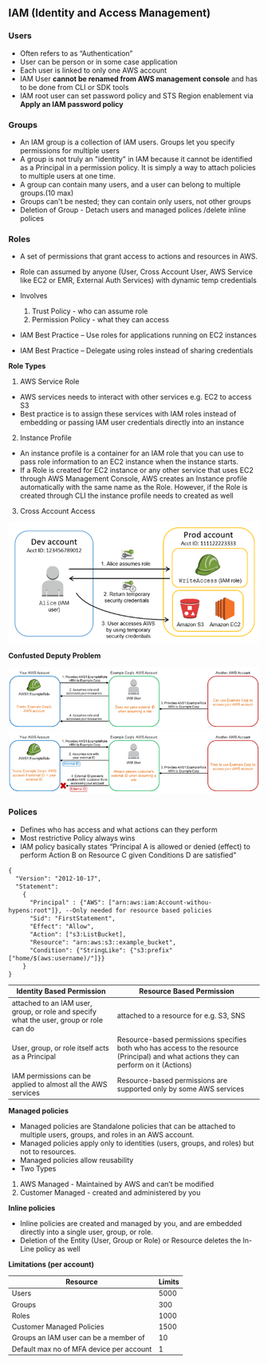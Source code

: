 ## IAM (Identity and Access Management)

### Users

- Often refers to as “Authentication” 
- User can be person or in some case application 
- Each user is linked to only one AWS account
- IAM User __cannot be renamed from AWS management console__ and has to be done from CLI or SDK tools
- IAM root user can set password policy and STS Region enablement via __Apply an IAM password policy__

### Groups

- An IAM group is a collection of IAM users. Groups let you specify permissions for multiple users
- A group is not truly an "identity" in IAM because it cannot be identified as a Principal in a permission policy. It is simply a way to attach policies to multiple users at one time.
- A group can contain many users, and a user can belong to multiple groups.(10 max)
- Groups can't be nested; they can contain only users, not other groups
- Deletion of Group - Detach users and managed polices /delete inline polices

### Roles

- A set of permissions that grant access to actions and resources in AWS.
- Role can assumed by anyone (User, Cross Account User, AWS Service like EC2 or EMR, External Auth Services) with dynamic temp credentials
- Involves 
  1. Trust Policy - who can assume role
  2. Permission Policy - what they can access

- IAM Best Practice – Use roles for applications running on EC2 instances
- IAM Best Practice – Delegate using roles instead of sharing credentials

__Role Types__

1. AWS Service Role 
- AWS services needs to interact with other services e.g. EC2 to access S3
- Best practice is to assign these services with IAM roles instead of embedding or passing IAM user credentials directly into an instance
2. Instance Profile
- An instance profile is a container for an IAM role that you can use to pass role information to an EC2 instance when the instance starts.
- If a Role is created for EC2 instance or any other service that uses EC2 through AWS Management Console, AWS creates an Instance profile automatically with the same name as the Role. However, if the Role is created through CLI the instance profile needs to created as well
3. Cross Account Access

![Cross Account Access](images/cross-acct-access.png)

__Confusted Deputy Problem__

![confuseddeputyproblem](images/confuseddeputyproblem.png)
![confuseddeputymitigation](images/confuseddeputymitigation.png)

### Polices

- Defines who has access and what actions can they perform
- Most restrictive Policy always wins
- IAM policy basically states “Principal A is allowed or denied (effect) to perform Action B on Resource C given Conditions D are satisfied”

```
{
  "Version": "2012-10-17",
  "Statement": 
    { 
      "Principal" : {"AWS": ["arn:aws:iam:Account-withou-hypens:root"]}, --Only needed for resource based policies
      "Sid": "FirstStatement", 
      "Effect": "Allow",
      "Action": ["s3:ListBucket],
      "Resource": "arn:aws:s3::example_bucket",
      "Condition": {"StringLike": {"s3:prefix" ["home/$(aws:username)/"]}}
    }
}

```
| __Identity Based Permission__ | __Resource Based Permission__  |
|-------------------------------|--------------------------------|
| attached to an IAM user, group, or role and specify what the user, group or role can do | attached to a resource for e.g. S3, SNS |
| User, group, or role itself acts as a Principal | Resource-based permissions specifies both who has access to the resource (Principal) and what actions they can perform on it (Actions) |
| IAM permissions can be applied to almost all the AWS services | Resource-based permissions are supported only by some AWS services |

__Managed policies__

- Managed policies are Standalone policies that can be attached to multiple users, groups, and roles in an AWS account.
- Managed policies apply only to identities (users, groups, and roles) but not to resources.
- Managed policies allow reusability
- Two Types
 1. AWS Managed - Maintained by AWS and can’t be modified
 2. Customer Managed - created and administered by you

__Inline policies__

- Inline policies are created and managed by you, and are embedded directly into a single user, group, or role.
- Deletion of the Entity (User, Group or Role) or Resource deletes the In-Line policy as well

__Limitations (per account)__

| __Resource__ | __Limits__  |
|-------------------------------|--------------------------------|
| Users | 5000 |
| Groups | 300 |
| Roles | 1000 |
| Customer Managed Policies | 1500 |
| Groups an IAM user can be a member of | 10 |
| Default max no of MFA device per account | 1 |
